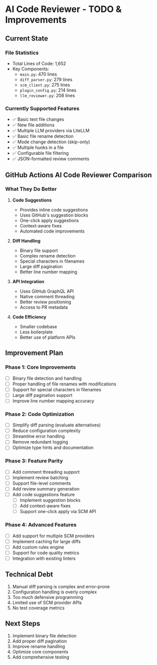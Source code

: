 # AI Code Reviewer - TODO & Improvements

## Current State

### File Statistics
- Total Lines of Code: 1,652
- Key Components:
  - `main.py`: 470 lines
  - `diff_parser.py`: 279 lines
  - `scm_client.py`: 275 lines
  - `plugin_config.py`: 214 lines
  - `llm_reviewer.py`: 208 lines

### Currently Supported Features
- ✅ Basic text file changes
- ✅ New file additions
- ✅ Multiple LLM providers via LiteLLM
- ✅ Basic file rename detection
- ✅ Mode change detection (skip-only)
- ✅ Multiple hunks in a file
- ✅ Configurable file filtering
- ✅ JSON-formatted review comments

## GitHub Actions AI Code Reviewer Comparison

### What They Do Better
1. **Code Suggestions**
   - Provides inline code suggestions
   - Uses GitHub's suggestion blocks
   - One-click apply suggestions
   - Context-aware fixes
   - Automated code improvements

2. **Diff Handling**
   - Binary file support
   - Complex rename detection
   - Special characters in filenames
   - Large diff pagination
   - Better line number mapping

2. **API Integration**
   - Uses GitHub GraphQL API
   - Native comment threading
   - Better review positioning
   - Access to PR metadata

3. **Code Efficiency**
   - Smaller codebase
   - Less boilerplate
   - Better use of platform APIs

## Improvement Plan

### Phase 1: Core Improvements
- [ ] Binary file detection and handling
- [ ] Proper handling of file renames with modifications
- [ ] Support for special characters in filenames
- [ ] Large diff pagination support
- [ ] Improve line number mapping accuracy

### Phase 2: Code Optimization
- [ ] Simplify diff parsing (evaluate alternatives)
- [ ] Reduce configuration complexity
- [ ] Streamline error handling
- [ ] Remove redundant logging
- [ ] Optimize type hints and documentation

### Phase 3: Feature Parity
- [ ] Add comment threading support
- [ ] Implement review batching
- [ ] Support file-level comments
- [ ] Add review summary generation
- [ ] Add code suggestions feature
  - [ ] Implement suggestion blocks
  - [ ] Add context-aware fixes
  - [ ] Support one-click apply via SCM API

### Phase 4: Advanced Features
- [ ] Add support for multiple SCM providers
- [ ] Implement caching for large diffs
- [ ] Add custom rules engine
- [ ] Support for code quality metrics
- [ ] Integration with existing linters

## Technical Debt
1. Manual diff parsing is complex and error-prone
2. Configuration handling is overly complex
3. Too much defensive programming
4. Limited use of SCM provider APIs
5. No test coverage metrics

## Next Steps
1. Implement binary file detection
2. Add proper diff pagination
3. Improve rename handling
4. Optimize core components
5. Add comprehensive testing
